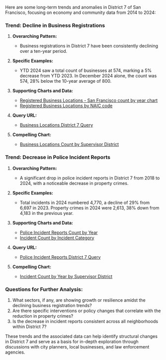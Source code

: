 Here are some long-term trends and anomalies in District 7 of San Francisco, focusing on economy and community data from 2014 to 2024:

### **Trend: Decline in Business Registrations**
1. **Overarching Pattern:**
   - Business registrations in District 7 have been consistently declining over a ten-year period.
   
2. **Specific Examples:**
   - YTD 2024 saw a total count of businesses at 574, marking a 5% decrease from YTD 2023. In December 2024 alone, the count was 574, 28% below the 10-year average of 800.

3. **Supporting Charts and Data:**
   - [Registered Business Locations - San Francisco count by year chart](../static/chart_a9968a.png)
   - [Registered Business Locations by NAIC code](../static/chart_72c73e.png)
   
4. **Query URL:**
   - [Business Locations District 7 Query](https://data.sfgov.org/resource/g8m3-pdis.json?%24query=SELECT+date_trunc_y%28location_start_date%29+AS+year%2C+count%28%2A%29+as+item_count%2C+naic_code_description%2C+supervisor_district%2C+neighborhoods_analysis_boundaries+WHERE+location_start_date+%3E%3D%272014-01-01%27+GROUP+BY+year%2C+naic_code_description%2C+supervisor_district%2C+neighborhoods_analysis_boundaries+LIMIT+5000+OFFSET+5000)

5. **Compelling Chart:**
   - [Business Locations Count by Supervisor District](../static/chart_c6d24c.png)

### **Trend: Decrease in Police Incident Reports**
1. **Overarching Pattern:**
   - A significant drop in police incident reports in District 7 from 2018 to 2024, with a noticeable decrease in property crimes.
   
2. **Specific Examples:**
   - Total incidents in 2024 numbered 4,770, a decline of 29% from 6,697 in 2023. Property crimes in 2024 were 2,613, 38% down from 4,183 in the previous year.

3. **Supporting Charts and Data:**
   - [Police Incident Reports Count by Year](../static/chart_48e9ae.png)
   - [Incident Count by Incident Category](../static/chart_7c7c34.png)
   
4. **Query URL:**
   - [Police Incident Reports District 7 Query](https://data.sfgov.org/resource/wg3w-h783.json?%24query=SELECT+Incident_Category%2C+Incident_Subcategory%2C+supervisor_district%2C+CASE+WHEN+Incident_Category+IN+%28%27Assault%27%2C+%27Homicide%27%2C+%27Rape%27%2C+%27Robbery%27%2C+%27Human+Trafficking+%28A%29%2C+Commercial+Sex+Acts%27%2C+%27Human+Trafficking%2C+Commercial+Sex+Acts%27%2C+%27Human+Trafficking+%28B%29%2C+Involuntary+Servitude%27%2C+%27Offences+Against+The+Family+And+Children%27%2C+%27Weapons+Carrying+Etc%27%2C+%27Weapons+Offense%27%2C+%27Weapons+Offence%27%29+THEN+%27Violent+Crime%27+WHEN+Incident_Category+IN+%28%27Arson%27%2C+%27Burglary%27%2C+%27Forgery+And+Counterfeiting%27%2C+%27Fraud%27%2C+%27Larceny+Theft%27%2C+%27Motor+Vehicle+Theft%27%2C+%27Motor+Vehicle+Theft%3F%27%2C+%27Stolen+Property%27%2C+%27Vandalism%27%2C+%27Embezzlement%27%2C+%27Recovered+Vehicle%27%2C+%27Vehicle+Impounded%27%2C+%27Vehicle+Misplaced%27%29+THEN+%27Property+Crime%27+WHEN+Incident_Category+IN+%28%27Drug+Offense%27%2C+%27Drug+Violation%27%29+THEN+%27Drug+Crimes%27+ELSE+%27Other+Crimes%27+END+AS+grouped_category%2C+Report_Type_Description%2C+Police_District%2C+date_trunc_y%28Report_Datetime%29+AS+year%2C+COUNT%28%2A%29+AS+incident_count+WHERE+Report_Datetime+%3E%3D%272014-01-01%27+GROUP+BY+supervisor_district%2C+grouped_category%2C+Report_Type_Description%2C+Police_District%2C+Incident_Category%2C+Incident_Subcategory%2C+year+ORDER+BY+year+LIMIT+5000+OFFSET+35000)

5. **Compelling Chart:**
   - [Incident Count by Year by Supervisor District](../static/chart_346fd7.png)

### Questions for Further Analysis:
1. What sectors, if any, are showing growth or resilience amidst the declining business registration trends?
2. Are there specific interventions or policy changes that correlate with the reduction in property crimes?
3. Is the decrease in incident reports consistent across all neighborhoods within District 7?

These trends and the associated data can help identify structural changes in District 7 and serve as a basis for in-depth exploration through discussions with city planners, local businesses, and law enforcement agencies.